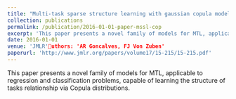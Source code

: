 ```yaml
---
title: "Multi-task sparse structure learning with gaussian copula models"
collection: publications
permalink: /publication/2016-01-01-paper-mssl-cop
excerpt: 'This paper presents a novel family of models for MTL, applicable to regression and classification problems, capable of learning the structure of tasks relationship via Copula distributions.'
date: 2016-01-01
venue: 'JMLR'uthors: 'AR Goncalves, FJ Von Zuben'
paperurl: 'http://www.jmlr.org/papers/volume17/15-215/15-215.pdf'
---
```

This paper presents a novel family of models for MTL, applicable to regression and classification problems, capable of learning the structure of tasks relationship via Copula distributions.
